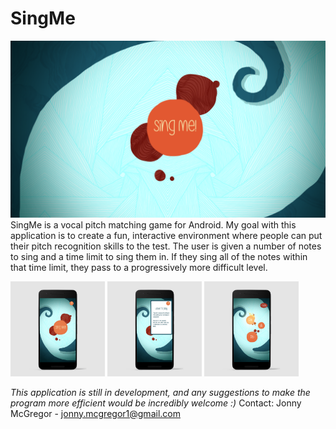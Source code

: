 # SingMe
![SplashScreen](Resources/BigSplashScreen.png)
SingMe is a vocal pitch matching game for Android. My goal with this application is to create a fun, interactive environment where people
can put their pitch recognition skills to the test. The user is given a number of notes to sing and a time limit to sing them in. If they 
sing all of the notes within that time limit, they pass to a progressively more difficult level.

<img src="Resources/TitleScreenPhone.jpg" width="30%" >
<img src="Resources/TitleScreenDropDownPhone.jpg" width="30%">
<img src="Resources/GameScreen01Phone.jpg" width="30%">

*This application is still in development, and any suggestions to make the program more efficient would be incredibly welcome :)*
Contact: Jonny McGregor - jonny.mcgregor1@gmail.com
